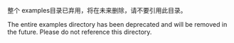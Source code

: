 整个 examples目录已弃用，将在未来删除，请不要引用此目录。

The entire examples directory has been deprecated and will be removed in the future. Please do not reference this directory.